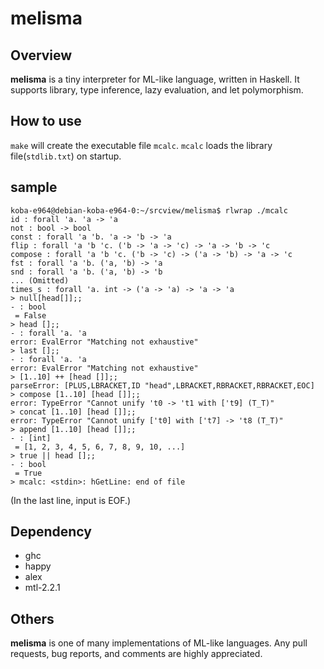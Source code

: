 # melisma
## Overview
**melisma** is a tiny interpreter for ML-like language, written in Haskell. It supports library, type inference, lazy evaluation, and let polymorphism.

## How to use
`make` will create the executable file `mcalc`. `mcalc` loads the library file(`stdlib.txt`) on startup.
## sample
```
koba-e964@debian-koba-e964-0:~/srcview/melisma$ rlwrap ./mcalc 
id : forall 'a. 'a -> 'a
not : bool -> bool
const : forall 'a 'b. 'a -> 'b -> 'a
flip : forall 'a 'b 'c. ('b -> 'a -> 'c) -> 'a -> 'b -> 'c
compose : forall 'a 'b 'c. ('b -> 'c) -> ('a -> 'b) -> 'a -> 'c
fst : forall 'a 'b. ('a, 'b) -> 'a
snd : forall 'a 'b. ('a, 'b) -> 'b
... (Omitted)
times_s : forall 'a. int -> ('a -> 'a) -> 'a -> 'a
> null[head[]];;
- : bool
 = False
> head [];;
- : forall 'a. 'a
error: EvalError "Matching not exhaustive"
> last [];;
- : forall 'a. 'a
error: EvalError "Matching not exhaustive"
> [1..10] ++ [head []];;
parseError: [PLUS,LBRACKET,ID "head",LBRACKET,RBRACKET,RBRACKET,EOC]
> compose [1..10] [head []];;
error: TypeError "Cannot unify 't0 -> 't1 with ['t9] (T_T)"
> concat [1..10] [head []];;
error: TypeError "Cannot unify ['t0] with ['t7] -> 't8 (T_T)"
> append [1..10] [head []];;
- : [int]
 = [1, 2, 3, 4, 5, 6, 7, 8, 9, 10, ...]
> true || head [];;
- : bool
 = True
> mcalc: <stdin>: hGetLine: end of file
```
(In the last line, input is EOF.)
## Dependency
* ghc
* happy
* alex
* mtl-2.2.1

## Others
**melisma** is one of many implementations of ML-like languages. Any pull requests, bug reports, and comments are highly appreciated.

